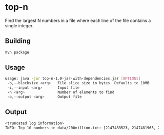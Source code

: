 # top-n
Find the largest N numbers in a file where each line of the file contains a single integer.

## Building
```bash
mvn package
```
    
## Usage
```bash
usage: java -jar top-n-1.0-jar-with-dependencies.jar [OPTIONS]
 -b,--blocksize <arg>   File slice size in bytes. Defaults to 10MB
 -i,--input <arg>       Input file
 -n <arg>               Number of elements to find
 -o,--output <arg>      Output file
```

## Output
```bash
<truncated log information>
INFO: Top 10 numbers in data/200million.txt: [2147483523, 2147481965, 2147481237, 2147478830, 2147475382, 2147475365, 2147474242, 2147473532, 2147473046, 2147472921]
```
